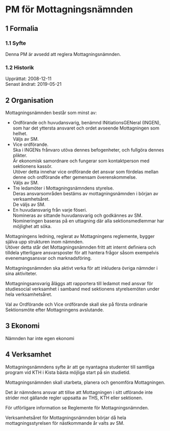 # PM för Mottagningsnämnden

## 1 Formalia

### 1.1 Syfte

Denna PM är avsedd att reglera Mottagningsnämnden.

### 1.2 Historik

Upprättat: 2008-12-11  
Senast ändrat: 2019-05-21

## 2 Organisation

Mottagningsnämnden består som minst av:  

- Ordförande och huvudansvarig, benämnd INitiationsGENeral (INGEN), som har det yttersta ansvaret och ordet avseende Mottagningen som helhet.  
  Väljs av SM.  
- Vice ordförande.  
  Ska i INGENs frånvaro utöva dennes befogenheter, och fullgöra dennes plikter.  
  Är ekonomisk samordnare och fungerar som kontaktperson med sektionens kassör.  
  Utöver detta innehar vice ordförande det ansvar som fördelas mellan denne och ordförande efter gemensam överenskommelse.  
  Väljs av SM.  
- Tre ledamöter i Mottagningsnämndens styrelse.  
  Deras ansvarsområden bestäms av mottagningsnämnden i början av verksamhetsåret.  
  De väljs av SM.  
- En huvudansvarig från varje föseri.  
  Nomineras av sittande huvudansvarig och godkännes av SM.  
  Nomineringen baseras på en uttagning där alla sektionsmedlemmar har möjlighet att söka.

Mottagningens ledning, reglerat av Mottagningens reglemente, bygger själva upp strukturen inom nämnden.  
Utöver detta står det Mottagningsnämnden fritt att internt definiera och tilldela ytterligare ansvarsposter för att hantera frågor såsom exempelvis evenemangsansvar och marknadsföring.  

Mottagningsnämnden ska aktivt verka för att inkludera övriga nämnder i sina aktiviteter.

Mottagningsansvarig åläggs att rapportera till ledamot med ansvar för studiesocial verksamhet i samband med sektionens styrelsemöten under hela verksamhetsåret.

Val av Ordförande och Vice ordförande skall ske på första ordinarie Sektionsmöte efter Mottagningens avslutande.

## 3 Ekonomi

Nämnden har inte egen ekonomi

## 4 Verksamhet

Mottagningsnämndens syfte är att ge nyantagna studenter till samtliga program vid KTH i Kista bästa möjliga start på sin studietid.

Mottagningsnämnden skall utarbeta, planera och genomföra Mottagningen.

Det är nämndens ansvar att tillse att Mottagningen i sitt utförande inte strider mot gällande regler uppsatta av THS, KTH eller sektionen.

För utförligare information se Reglemente för Mottagningsnämnden.

Verksamhetsåret för Mottagningsnämnden börjar då hela mottagningsstyrelsen för nästkommande år valts av SM.
